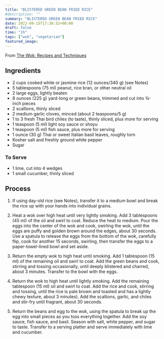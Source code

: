 ```yaml
---
title: "BLISTERED GREEN BEAN FRIED RICE"
#description: ""
summary: "BLISTERED GREEN BEAN FRIED RICE"
date: 2022-09-15T17:30:52+00:00
draft: false
time: "1h"
tags: ["wok", "vegetarian"]
featured_image: 
---
```


From [The Wok: Recipes and Techniques](http://www.kenjilopezalt.com/books)

## Ingredients

- 2 cups cooked white or jasmine rice (12 ounces/340 g) (see Notes)
- 5 tablespoons (75 ml) peanut, rice bran, or other neutral oil
- 2 large eggs, lightly beaten
- 8 ounces (225 g) yard-long or green beans, trimmed and cut into ¾-inch pieces
- 2 scallions, thinly sliced
- 2 medium garlic cloves, minced (about 2 teaspoons/5 g)
- 1 to 3 fresh Thai bird chiles (to taste), thinly sliced, plus more for serving
- 1 teaspoon (5 ml) light soy sauce or shoyu
- 1 teaspoon (5 ml) fish sauce, plus more for serving
- 1 ounce (30 g) Thai or sweet Italian basil leaves, roughly torn
- Kosher salt and freshly ground white pepper
- Sugar

### To Serve

- 1 lime, cut into 4 wedges
- 1 small cucumber, thinly sliced

## Process

1. If using day-old rice (see Notes), transfer it to a medium bowl and break the rice up with your hands into individual grains.

1. Heat a wok over high heat until very lightly smoking. Add 3 tablespoons (45 ml) of the oil and swirl to coat. Reduce the heat to medium. Pour the eggs into the center of the wok and cook, swirling the wok, until the eggs are puffy and golden brown around the edges, about 30 seconds. Use a spatula to release the eggs from the bottom of the wok, carefully flip, cook for another 15 seconds, swirling, then transfer the eggs to a paper-towel-lined bowl and set aside.

1. Return the empty wok to high heat until smoking. Add 1 tablespoon (15 ml) of the remaining oil and swirl to coat. Add the green beans and cook, stirring and tossing occasionally, until deeply blistered and charred, about 3 minutes. Transfer to the bowl with the eggs.

1. Return the wok to high heat until lightly smoking. Add the remaining tablespoon (15 ml) oil and swirl to coat. Add the rice and cook, stirring and tossing, until the rice is pale brown and toasted and has a lightly chewy texture, about 3 minutes). Add the scallions, garlic, and chiles and stir-fry until fragrant, about 30 seconds.

1. Return the beans and egg to the wok, using the spatula to break up the egg into small pieces as you toss everything together. Add the soy sauce, fish sauce, and basil. Season with salt, white pepper, and sugar to taste. Transfer to a serving platter and serve immediately with lime and cucumber.
